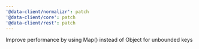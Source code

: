 ```yaml
---
'@data-client/normalizr': patch
'@data-client/core': patch
'@data-client/rest': patch
---
```


Improve performance by using Map() instead of Object for unbounded keys
